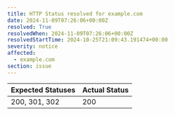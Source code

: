```yaml
---
title: HTTP Status resolved for example.com
date: 2024-11-09T07:26:06+00:00Z
resolved: True
resolvedWhen: 2024-11-09T07:26:06+00:00Z
resolvedStartTime: 2024-10-25T21:09:43.191474+00:00
severity: notice
affected:
  - example.com
section: issue
---
```


| Expected Statuses | Actual Status  |
|-------------------|----------------|
| 200, 301, 302 | 200 |

